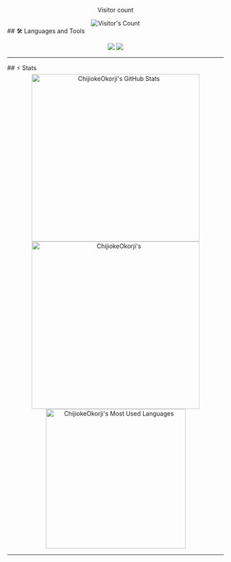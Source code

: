 <div align="center"> 
  <p>Visitor count</p>
  <img src="https://profile-counter.glitch.me/xfnx-17/count.svg" alt="Visitor's Count" />
</div>
## 🛠️ Languages and Tools

<br>

<p align="center">
  <img src="https://skillicons.dev/icons?i=C++,Python" />
  <img src="https://skillicons.dev/icons?i=html,css" />
</p>

<hr>
## ⚡️ Stats

<br>

<div align=center>
  <img width=390 src="https://github-readme-stats.vercel.app/api?username=chijiokeokorji&theme=transparent&count_private=true&show_icons=true&rank_icon=github&locale=en" alt="ChijiokeOkorji's GitHub Stats" />
  <img width=390 src="https://github-readme-streak-stats.herokuapp.com/?user=chijiokeokorji&theme=transparent&count_private=true&border_radius=10&locale=en" alt="ChijiokeOkorji's" />
  <img width=325 src="https://github-readme-stats.vercel.app/api/top-langs?username=chijiokeokorji&theme=transparent&layout=donut&hide=css&langs_count=8&border_radius=10&show_icons=true&locale=en" alt="ChijiokeOkorji's Most Used Languages" />
</div>

<hr>

